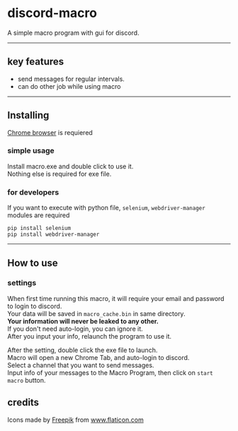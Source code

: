 # discord-macro
A simple macro program with gui for discord.

---
## key features
- send messages for regular intervals.
- can do other job while using macro

---
## Installing
[Chrome browser](https://www.google.com/intl/en/chrome/) is requiered
### simple usage
Install macro.exe and double click to use it.</br>
Nothing else is required for exe file.

### for developers
If you want to execute with python file, `selenium`, `webdriver-manager` modules are required
```
pip install selenium
pip install webdriver-manager
```
---
## How to use
### settings
When first time running this macro, it will require your email and password to login to discord.</br>
Your data will be saved in `macro_cache.bin` in same directory.</br>
**Your information will never be leaked to any other.**</br>
If you don't need auto-login, you can ignore it.</br>
After you input your info, relaunch the program to use it.</br>

After the setting, double click the exe file to launch.</br>
Macro will open a new Chrome Tab, and auto-login to discord.</br>
Select a channel that you want to send messages.</br>
Input info of your messages to the Macro Program, then click on `start macro` button.


## credits
<div>Icons made by <a href="https://www.flaticon.com/authors/freepik" title="Freepik">Freepik</a> from <a href="https://www.flaticon.com/" title="Flaticon">www.flaticon.com</a></div>


